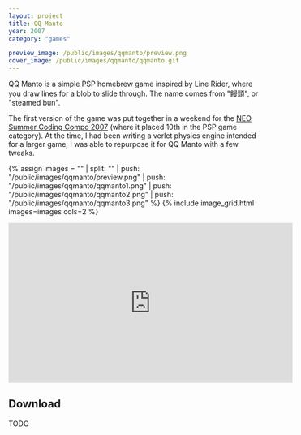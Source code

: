 ```yaml
---
layout: project
title: QQ Manto
year: 2007
category: "games"

preview_image: /public/images/qqmanto/preview.png
cover_image: /public/images/qqmanto/qqmanto.gif
---
```


QQ Manto is a simple PSP homebrew game inspired by Line Rider, where you draw lines for a blob to slide through. The name comes from "饅頭", or "steamed bun". 

The first version of the game was put together in a weekend for the [NEO Summer Coding Compo 2007](https://www.neoflash.com/forum/index.php?topic=4628.0) (where it placed 10th in the PSP game category). At the time, I had been writing a verlet physics engine intended for a larger game; I was able to repurpose it for QQ Manto with a few tweaks. 

{% assign images = "" | split: ""
  | push: "/public/images/qqmanto/preview.png"
  | push: "/public/images/qqmanto/qqmanto1.png"
  | push: "/public/images/qqmanto/qqmanto2.png"
  | push: "/public/images/qqmanto/qqmanto3.png"
%}
{% include image_grid.html images=images cols=2 %}

<iframe width="560" height="315" src="https://www.youtube-nocookie.com/embed/CtDoJC8xUOM" title="YouTube video player" frameborder="0" allow="accelerometer; autoplay; clipboard-write; encrypted-media; gyroscope; picture-in-picture" allowfullscreen></iframe>

## Download

TODO